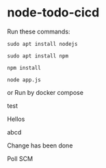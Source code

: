 # node-todo-cicd

Run these commands:


`sudo apt install nodejs`


`sudo apt install npm`


`npm install`

`node app.js`

or Run by docker compose

test

Hellos

abcd


 Change has been done 


Poll SCM 
